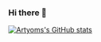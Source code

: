 ### Hi there 👋

[![Artyoms's GitHub stats](https://github-readme-stats.vercel.app/api?username=remotenode&count_private=true&show_icons=true)]([https://github.com/remotenode])

<!--
**remotenode/remotenode** is a ✨ _special_ ✨ repository because its `README.md` (this file) appears on your GitHub profile.



Here are some ideas to get you started:

- 🔭 I’m currently working on ...
- 🌱 I’m currently learning ...
- 👯 I’m looking to collaborate on ...
- 🤔 I’m looking for help with ...
- 💬 Ask me about ...
- 📫 How to reach me: art
- 😄 Pronouns: ...
- ⚡ Fun fact: ...
-->
